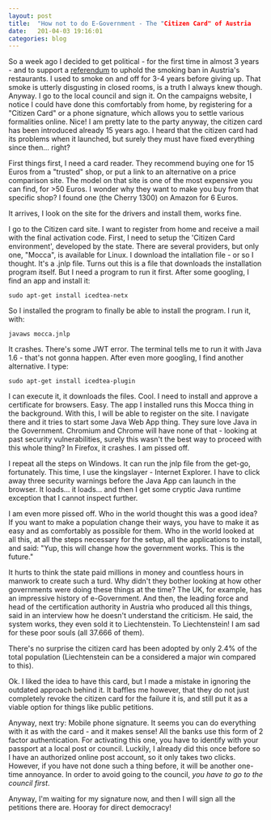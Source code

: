 ```yaml
---
layout: post
title:  "How not to do E-Government - The "Citizen Card" of Austria
date:   201-04-03 19:16:01
categories: blog
---
```


So a week ago I decided to get political - for the first time in almost 3 years - and to support a [referendum][dontsmoke] to uphold the smoking ban in Austria's restaurants. I used to smoke on and off for 3-4 years before giving up. That smoke is utterly disgusting in closed rooms, is a truth I always knew though. Anyway. I go to the local council and sign it. On the campaigns website, I notice I could have done this comfortably from home, by registering for a "Citizen Card" or a phone signature, which allows you to settle various formalities online. Nice! I am pretty late to the party anyway, the citizen card has been introduced already 15 years ago. I heard that the citizen card had its problems when it launched, but surely they must have fixed everything since then... right?

First things first, I need a card reader. They recommend buying one for 15 Euros from a "trusted" shop, or put a link to an alternative on a price comparison site. The model on that site is one of the most expensive you can find, for >50 Euros. I wonder why they want to make you buy from that specific shop? I found one (the Cherry 1300) on Amazon for 6 Euros.

It arrives, I look on the site for the drivers and install them, works fine.

I go to the Citizen card site. I want to register from home and receive a mail with the final activation code. First, I need to setup the 'Citizen Card environment', developed by the state. There are several providers, but only one, "Mocca", is available for Linux. I download the intallation file - or so I thought. It's a .jnlp file. Turns out this is a file that downloads the installation program itself. But I need a program to run it first. After some googling, I find an app and install it:
```
sudo apt-get install icedtea-netx
```
So I installed the program to finally be able to install the program. I run it, with:
```
javaws mocca.jnlp
```
 It crashes. There's some JWT error. The terminal tells me to run it with Java 1.6 - that's not gonna happen. After even more googling, I find another alternative. I type:

```
sudo apt-get install icedtea-plugin
```
I can execute it, it downloads the files. Cool. I need to install and approve a certificate for browsers. Easy. The app I installed runs this Mocca thing in the background. With this, I will be able to register on the site. I navigate there and it tries to start some Java Web App thing. They sure love Java in the Government. Chromium and Chrome will have none of that - looking at past security vulnerabilities, surely this wasn't the best way to proceed with this whole thing? In Firefox, it crashes. I am pissed off.

I repeat all the steps on Windows. It can run the jnlp file from the get-go, fortunately. This time, I use the kingslayer - Internet Explorer. I have to click away three security warnings before the Java App can launch in the browser. It loads... it loads... and then I get some cryptic Java runtime exception that I cannot inspect further.

I am even more pissed off. Who in the world thought this was a good idea? If you want to make a population change their ways, you have to make it as easy and as comfortably as possible for them. Who in the world looked at all this, at all the steps necessary for the setup, all the applications to install, and said: "Yup, this will change how the government works. This is the future."

It hurts to think the state paid millions in money and countless hours in manwork to create such a turd. Why didn't they bother looking at how other governments were doing these things at the time? The UK, for example, has an impressive history of e-Government. And then, the leading force and head of the certification authority in Austria who produced all this things, said in an interview how he doesn't understand the criticism. He said, the system works, they even sold it to Liechtenstein. To Liechtenstein! I am sad for these poor souls (all 37.666 of them).

There's no surprise the citizen card has been adopted by only 2.4% of the total population (Liechtenstein can be a considered a major win compared to this).

Ok. I liked the idea to have this card, but I made a mistake in ignoring the outdated approach behind it. It baffles me however, that they do not just completely revoke the citizen card for the failure it is, and still put it as a viable option for things like public petitions.

 Anyway, next try: Mobile phone signature. It seems you can do everything with it as with the card - and it makes sense! All the banks use this form of 2 factor authentication. For activating this one, you have to identify with your passport at a local post or council. Luckily, I already did this once before so I have an authorized online post account, so it only takes two clicks. However, if you have not done such a thing before, it will be another one-time annoyance. In order to avoid going to the council, *you have to go to the council first*.

Anyway, I'm waiting for my signature now, and then I will sign all the petitions there are. Hooray for direct democracy!


[dontsmoke]: https://dontsmoke.at/
